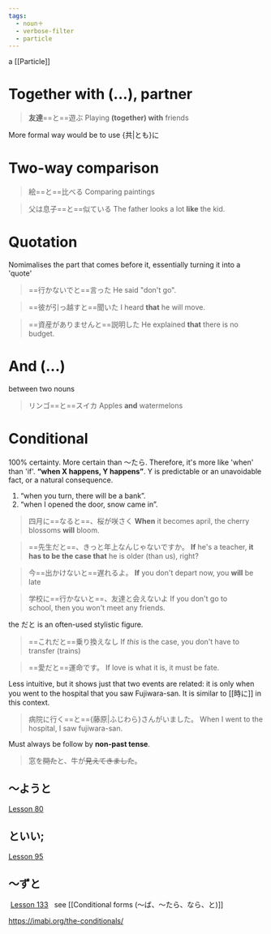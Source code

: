 ```yaml
---
tags:
  - noun＋
  - verbose-filter
  - particle
---
```

a [[Particle]]
# Together with (...), partner
>**友達**==と==遊ぶ
>Playing **(together) with** friends

More formal way would be to use {共|とも}に

# Two-way comparison
>絵==と==比べる
>Comparing paintings

>父は息子==と==似ている
>The father looks a lot **like** the kid.

# Quotation
Nomimalises the part that comes before it, essentially turning it into a 'quote'
>==行かないでと==言った
>He said "don't go".

>==彼が引っ越すと==聞いた
>I heard **that** he will move.

>==資産がありませんと==説明した
>He explained **that** there is no budget.

# And (...)
between two nouns
>リンゴ==と==スイカ
>Apples **and** watermelons

# Conditional
100% certainty. More certain than 〜たら.
Therefore, it's more like 'when' than 'if'.
**“when X happens, Y happens”**. Y is predictable or an unavoidable fact, or a natural consequence.
1. “when you turn, there will be a bank”.
2. “when I opened the door, snow came in”.

>四月に==なると==、桜が咲さく
>**When** it becomes april, the cherry blossoms **will** bloom.

>==先生だと==、きっと年上なんじゃないですか。
>**If** he's a teacher, **it has to be the case that** he is older (than us), right?

>今==出かけないと==遅れるよ。
>**If** you don't depart now, you **will** be late

>学校に==行かないと==、友達と会えないよ
>If you don't go to school, then you won't meet any friends.

the だと is an often-used stylistic figure.
>==これだと==乗り換えなし
>If _this_ is the case, you don't have to transfer (trains)

>==愛だと==運命です。
>If love is what it is, it must be fate.

Less intuitive, but it shows just that two events are related: it is only when you went to the hospital that you saw Fujiwara-san. It is similar to [[時に]] in this context.
>病院に行く==と=={藤原|ふじわら}さんがいました。
>When I went to the hospital, I saw fujiwara-san.

Must always be follow by **non-past tense**.
>窓を~~開た~~と、牛が~~見えてきました~~。

## ～ようと
[Lesson 80](https://www.imabi.net/l80thevolitionali.htm)  
## といい;
[Lesson 95](https://www.imabi.net/l95combparttoi.htm)    
## ～ずと
 [Lesson 133](https://www.imabi.net/l133zu.htm)
 
see [[Conditional forms (〜ば、〜たら、なら、と)]]

https://imabi.org/the-conditionals/